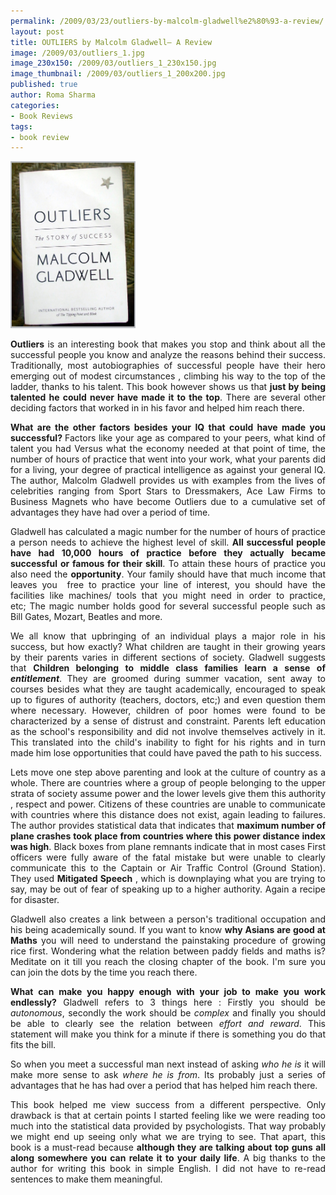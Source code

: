 ```yaml
--- 
permalink: /2009/03/23/outliers-by-malcolm-gladwell%e2%80%93-a-review/
layout: post
title: OUTLIERS by Malcolm Gladwell– A Review
image: /2009/03/outliers_1.jpg
image_230x150: /2009/03/outliers_1_230x150.jpg
image_thumbnail: /2009/03/outliers_1_200x200.jpg
published: true
author: Roma Sharma
categories: 
- Book Reviews
tags:
- book review
---
```

<img class="alignright size-full wp-image-1222" title="outliers_1" src="/2009/03/outliers_1.jpg" alt="outliers_1" width="200" />
<p align="justify"><strong>Outliers</strong> is an interesting book that makes you stop and think about all the successful people you know and analyze the reasons behind their success. Traditionally, most autobiographies of successful people have their hero emerging out of modest circumstances , climbing his way to the top of the ladder, thanks to his talent. This book however shows us that <strong>just by being talented he could never have made it to the top</strong>. There are several other deciding factors that worked in in his favor and helped him reach there.</p>
<p align="justify"><strong>What are the other factors besides your IQ that could have made you successful? </strong>Factors like your age as compared to your peers, what kind of talent you had Versus what the economy needed at that point of time, the number of hours of practice that went into your work, what your parents did for a living, your degree of practical intelligence as against your general IQ. The author, Malcolm Gladwell provides us with examples from the lives of celebrities ranging from Sport Stars to Dressmakers, Ace Law Firms to Business Magnets who have become Outliers due to a cumulative set of advantages they have had over a period of time.</p>
<p align="justify">Gladwell has calculated a magic number for the number of hours of practice a person needs to achieve the highest level of skill. <strong>All successful people have had 10,000 hours of practice before they actually became successful or famous for their skill</strong>. To attain these hours of practice you also need the <strong>opportunity</strong>. Your family should have that much income that leaves you  free to practice your line of interest, you should have the facilities like machines/ tools that you might need in order to practice, etc; The magic number holds good for several successful people such as Bill Gates, Mozart, Beatles and more.</p>
<p align="justify">We all know that upbringing of an individual plays a major role in his success, but how exactly? What children are taught in their growing years by their parents varies in different sections of society. Gladwell suggests that <strong>Children belonging to middle class families learn a sense of <em>entitlement</em></strong>. They are groomed during summer vacation, sent away to courses besides what they are taught academically, encouraged to speak up to figures of authority (teachers, doctors, etc;) and even question them where necessary. However, children of poor homes were found to be characterized by a sense of distrust and constraint. Parents left education as the school's responsibility and did not involve themselves actively in it. This translated into the child's inability to fight for his rights and in turn made him lose opportunities that could have paved the path to his success.</p>
<p align="justify">Lets move one step above parenting and look at the culture of country as a whole. There are countries where a group of people belonging to the upper strata of society assume power and the lower levels give them this authority , respect and power. Citizens of these countries are unable to communicate with countries where this distance does not exist, again leading to failures. The author provides statistical data that indicates that <strong>maximum number of plane crashes took place from countries where this power distance index was high</strong>. Black boxes from plane remnants indicate that in most cases First officers were fully aware of the fatal mistake but were unable to clearly communicate this to the Captain or Air Traffic Control (Ground Station). They used <strong>Mitigated Speech</strong> , which is downplaying what you are trying to say, may be out of fear of speaking up to a higher authority. Again a recipe for disaster.</p>
<p align="justify">Gladwell also creates a link between a person's traditional occupation and his being academically sound. If you want to know <strong>why Asians are good at Maths</strong> you will need to understand the painstaking procedure of growing rice first. Wondering what the relation between paddy fields and maths is? Meditate on it till you reach the closing chapter of the book. I'm sure you can join the dots by the time you reach there.</p>
<p align="justify"><strong>What can make you happy enough with your job to make you work endlessly?</strong> Gladwell refers to 3 things here : Firstly you should be <em>autonomous</em>, secondly the work should be <em>complex</em> and finally you should be able to clearly see the relation between <em>effort and reward</em>. This statement will make you think for a minute if there is something you do that fits the bill.</p>
<p align="justify">So when you meet a successful man next instead of asking <em>who he is</em> it will make more sense to ask <em>where he is from</em>. Its probably just a series of advantages that he has had over a period that has helped him reach there.</p>
<p align="justify">This book helped me view success from a different perspective. Only drawback is that at certain points I started feeling like we were reading too much into the statistical data provided by psychologists. That way probably we might end up seeing only what we are trying to see. That apart, this book is a must-read because <strong>although they are talking about top guns all along somewhere you can relate it to your daily life</strong>. A big thanks to the author for writing this book in simple English. I did not have to re-read sentences to make them meaningful.</p>
